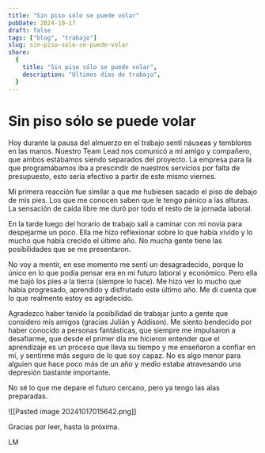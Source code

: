 ```yaml
---
title: "Sin piso sólo se puede volar"
pubDate: 2024-10-17
draft: false
tags: ["blog", "trabajo"]
slug: sin-piso-solo-se-puede-volar
share:
  {
    title: "Sin piso sólo se puede volar",
    description: "Últimos días de trabajo",
  }
---
```


# Sin piso sólo se puede volar

Hoy durante la pausa del almuerzo en el trabajo sentí náuseas y temblores en las manos. Nuestro Team Lead nos comunicó a mi amigo y compañero, que ambos estábamos siendo separados del proyecto. La empresa para la que programábamos iba a prescindir de nuestros servicios por falta de presupuesto, esto sería efectivo a partir de este mismo viernes.

Mi primera reacción fue similar a que me hubiesen sacado el piso de debajo de mis pies. Los que me conocen saben que le tengo pánico a las alturas. La sensación de caída libre me duró por todo el resto de la jornada laboral.

En la tarde luego del horario de trabajo salí a caminar con mi novia para despejarme un poco. Ella me hizo reflexionar sobre lo que había vivido y lo mucho que había crecido el último año. No mucha gente tiene las posibilidades que se me presentaron.

No voy a mentir, en ese momento me sentí un desagradecido, porque lo único en lo que podía pensar era en mi futuro laboral y económico. Pero ella me bajó los pies a la tierra (siempre lo hace). Me hizo ver lo mucho que había progresado, aprendido y disfrutado este último año. Me di cuenta que lo que realmente estoy es agradecido.

Agradezco haber tenido la posibilidad de trabajar junto a gente que considero mis amigos (gracias Julián y Addison). Me siento bendecido por haber conocido a personas fantásticas, que siempre me impulsaron a desafiarme, que desde el primer día me hicieron entender que el aprendizaje es un proceso que lleva su tiempo y me enseñaron a confiar en mí, y sentirme más seguro de lo que soy capaz. No es algo menor para alguien que hace poco más de un año y medio estaba atravesando una depresión bastante importante.

No sé lo que me depare el futuro cercano, pero ya tengo las alas preparadas.

![[Pasted image 20241017015642.png]]

Gracias por leer, hasta la próxima.

LM
